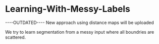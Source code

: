 # Learning-With-Messy-Labels
----OUTDATED---- New approach using distance maps will be uploaded

We try to learn segmentation from a messy input where all boundries are scattered. 

